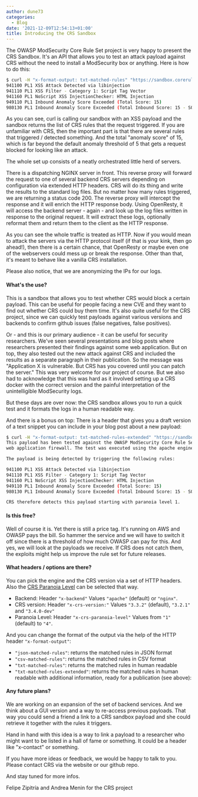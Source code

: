 ```yaml
---
author: dune73
categories:
  - Blog
date: '2021-12-09T12:54:13+01:00'
title: Introducing the CRS Sandbox
---
```



The OWASP ModSecurity Core Rule Set project is very happy to present the CRS Sandbox. It's an API that allows you to test an attack payload against CRS without the need to install a ModSecurity box or anything. Here is how to do this:

```sh
$ curl -H "x-format-output: txt-matched-rules" "https://sandbox.coreruleset.org/?search=&lt;script&gt;alert('CRS+Sandbox+Release')&lt;/script&gt;"  
941100 PL1 XSS Attack Detected via libinjection  
941110 PL1 XSS Filter - Category 1: Script Tag Vector  
941160 PL1 NoScript XSS InjectionChecker: HTML Injection  
949110 PL1 Inbound Anomaly Score Exceeded (Total Score: 15)  
980130 PL1 Inbound Anomaly Score Exceeded (Total Inbound Score: 15 - SQLI=0,XSS=15,RFI=0,LFI=0,RCE=0,PHPI=0,HTTP=0,SESS=0): individual paranoia level scores: 15, 0, 0, 0
```

As you can see, curl is calling our sandbox with an XSS payload and the sandbox returns the list of CRS rules that the request triggered. If you are unfamiliar with CRS, then the important part is that there are several rules that triggered / detected something. And the total "anomaly score" of 15, which is far beyond the default anomaly threshold of 5 that gets a request blocked for looking like an attack.

The whole set up consists of a neatly orchestrated little herd of servers.

There is a dispatching NGINX server in front. This reverse proxy will forward the request to one of several backend CRS servers depending on configuration via extended HTTP headers. CRS will do its thing and write the results to the standard log files. But no matter how many rules triggered, we are returning a status code 200. The reverse proxy will intercept the response and it will enrich the HTTP response body. Using OpenResty, it will access the backend server - again - and look up the log files written in response to the original request. It will extract these logs, optionally reformat them and return them to the client as the HTTP response.

As you can see the whole traffic is treated as HTTP. Now if you would mean to attack the servers via the HTTP protocol itself (if that is your kink, then go ahead!), then there is a certain chance, that OpenResty or maybe even one of the webservers could mess up or break the response. Other than that, it's meant to behave like a vanilla CRS installation.

Please also notice, that we are anonymizing the IPs for our logs.

#### What's the use?

This is a sandbox that allows you to test whether CRS would block a certain payload. This can be useful for people facing a new CVE and they want to find out whether CRS could buy them time. It's also quite useful for the CRS project, since we can quickly test payloads against various versions and backends to confirm github issues (false negatives, false positives).

Or - and this is our primary audience - it can be useful for security researchers. We've seen several presentations and blog posts where researchers presented their findings against some web application. But on top, they also tested out the new attack against CRS and included the results as a separate paragraph in their publication. So the message was "Application X is vulnerable. But CRS has you covered until you can patch the server." This was very welcome for our project of course. But we also had to acknowledge that this was hard as it involved setting up a CRS docker with the correct version and the painful interpretation of the unintelligible ModSecurity logs.

But these days are over now: the CRS sandbox allows you to run a quick test and it formats the logs in a human readable way.

And there is a bonus on top: There is a header that gives you a draft version of a text snippet you can include in your blog post about a new payload:

```sh
$ curl -H "x-format-output: txt-matched-rules-extended" "https://sandbox.coreruleset.org/?search=&lt;script&gt;alert('CRS+Sandbox+Release')&lt;/script&gt;"  
This payload has been tested against the OWASP ModSecurity Core Rule Set  
web application firewall. The test was executed using the apache engine and CRS version 3.3.2.

The payload is being detected by triggering the following rules:

941100 PL1 XSS Attack Detected via libinjection  
941110 PL1 XSS Filter - Category 1: Script Tag Vector  
941160 PL1 NoScript XSS InjectionChecker: HTML Injection  
949110 PL1 Inbound Anomaly Score Exceeded (Total Score: 15)  
980130 PL1 Inbound Anomaly Score Exceeded (Total Inbound Score: 15 - SQLI=0,XSS=15,RFI=0,LFI=0,RCE=0,PHPI=0,HTTP=0,SESS=0): individual paranoia level scores: 15, 0, 0, 0

CRS therefore detects this payload starting with paranoia level 1.
```

#### Is this free?

Well of course it is. Yet there is still a price tag. It's running on AWS and OWASP pays the bill. So hammer the service and we will have to switch it off since there is a threshold of how much OWASP can pay for this. And yes, we will look at the payloads we receive. If CRS does not catch them, the exploits might help us improve the rule set for future releases.

#### What headers / options are there?

You can pick the engine and the CRS version via a set of HTTP headers. Also the [CRS Paranoia Level](/docs/concepts/paranoia_levels/) can be selected that way.

* Backend: Header `"x-backend"` Values `"apache"` (default) or `"nginx"`.  
* CRS version: Header `"x-crs-version:"` Values `"3.3.2"` (default), `"3.2.1"` and `"3.4.0-dev"`  
* Paranoia Level: Header `"x-crs-paranoia-level"` Values from `"1"` (default) to `"4"`.

And you can change the format of the output via the help of the HTTP header `"x-format-output"`:

* `"json-matched-rules"`: returns the matched rules in JSON format
* `"csv-matched-rules"`: returns the matched rules in CSV format
* `"txt-matched-rules"`: returns the matched rules in human readable
* `"txt-matched-rules-extended"`: returns the matched rules in human readable with additional information, ready for a publication (see above):

#### Any future plans?

We are working on an expansion of the set of backend services. And we think about a GUI version and a way to re-access previous payloads. That way you could send a friend a link to a CRS sandbox payload and she could retrieve it together with the rules it triggers.

Hand in hand with this idea is a way to link a payload to a researcher who might want to be listed in a hall of fame or something. It could be a header like "x-contact" or something.

If you have more ideas or feedback, we would be happy to talk to you. Please contact CRS via the website or our github repo.

And stay tuned for more infos.

Felipe Zipitría and Andrea Menin for the CRS project
